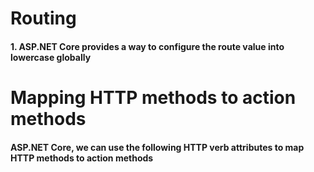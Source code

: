 # Routing
#### 1. ASP.NET Core provides a way to configure the route value into lowercase globally

# Mapping HTTP methods to action methods
####  ASP.NET Core, we can use the following HTTP verb attributes to map HTTP methods to action methods

